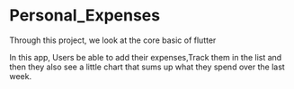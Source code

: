 # Personal_Expenses
Through this project, we look at the core basic of flutter 

In this app, Users be able to add their expenses,Track them in the list and then they also see a little chart that sums up what they spend over the last week.
